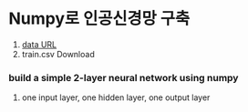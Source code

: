 # Numpy로 인공신경망 구축
1. [data URL](https://www.kaggle.com/competitions/digit-recognizer/data?select=train.csv)
2. train.csv Download

### build a simple 2-layer neural network using numpy
1. one input layer, one hidden layer, one output layer
